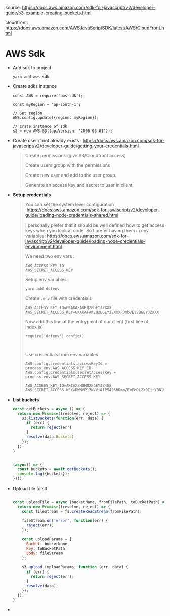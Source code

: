 source: https://docs.aws.amazon.com/sdk-for-javascript/v2/developer-guide/s3-example-creating-buckets.html

cloudfront: https://docs.aws.amazon.com/AWSJavaScriptSDK/latest/AWS/CloudFront.html



# AWS Sdk



- Add sdk to project

  ```
  yarn add aws-sdk
  ```

  

- Create sdks instance

  ```
  const AWS = require('aws-sdk');
  
  const myRegion = 'ap-south-1';
  
  // Set region
  AWS.config.update({region: myRegion});
  
  // Crate instance of sdk 
  s3 = new AWS.S3({apiVersion: '2006-03-01'});
  
  ```

  

- Create user if not already exists : https://docs.aws.amazon.com/sdk-for-javascript/v2/developer-guide/getting-your-credentials.html

  > Create permissions (give S3/Cloudfront access)
  >
  > Create users group with the permissions
  >
  > Create new user and add to the user group.
  >
  > Generate an access key and secret to user in client.



- **Setup credentials**

  > You can set the system level configuration :https://docs.aws.amazon.com/sdk-for-javascript/v2/developer-guide/loading-node-credentials-shared.html
  >
  > I personally prefer that it should be well defined how to get access keys when you look at code. So I prefer having them in env variables: https://docs.aws.amazon.com/sdk-for-javascript/v2/developer-guide/loading-node-credentials-environment.html
  >
  > We need two env vars : 
  >
  > ```
  > AWS_ACCESS_KEY_ID
  > AWS_SECRET_ACCESS_KEY
  > ```
  > 
  >
  > Setup env variables
  >
  > ```bash
  > yarn add dotenv
  > ```
  >
  >  
  >
  > Create `.env` file with credentials
  >
  > ```properties
  > AWS_ACCESS_KEY_ID=GKAKAFAKEQ2BGEYJZXXX
  > AWS_SECRET_ACCESS_KEY=GKAKAFAKEQ2BGEYJZXXXRDmb/Ev2BGEYJZXXX
  > ```
  >
  >  
  >
  > Now add this line at the entrypoint of our client (first line of index.js)
  >
  > ```
  > require('dotenv').config()
  > 
  > 
  > 
  > ```
  >
  >  
  >
  > Use credentials from env variables
  >
  > ```
  > AWS.config.credentials.accessKeyId = process.env.AWS_ACCESS_KEY_ID
  > AWS.config.credentials.secretAccessKey = process.env.AWS_SECRET_ACCESS_KEY
  > ```
  >
  >  
  >
  > ```
  > AWS_ACCESS_KEY_ID=AKIAXZHOHQ2BGEYJZ4GS
  > AWS_SECRET_ACCESS_KEY=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
  > 
  > ```



- **List buckets**

  ```javascript
  const getBuckets = async () => {
    return new Promise((resolve, reject) => {
      s3.listBuckets(function(err, data) {
        if (err) {
          return reject(err)
        }
        resolve(data.Buckets);
      });
    });
  }
  
  
  (async() => {
    const buckets = await getBuckets();
    console.log({buckets});
  })();
  ```

  

- Upload file to s3

  ```javascript
  
  const uploadFile = async (bucketName, fromFilePath, toBucketPath) => {
    return new Promise((resolve, reject) => {
      const fileStream = fs.createReadStream(fromFilePath);
  
      fileStream.on('error', function(err) {
        reject(err);
      });
  
      const uploadParams = {
        Bucket: bucketName,
        Key: toBucketPath,
        Body: fileStream
      };
  
      s3.upload (uploadParams, function (err, data) {
        if (err) {
          return reject(err);
        }
        resolve(data);
      });
    });
  }
  ```

  

- 